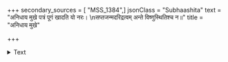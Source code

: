 +++
secondary_sources = [ "MSS_1384",]
jsonClass = "Subhaashita"
text = "अनिधाय मुखे पत्रं पूगं खादति यो नरः।  \nसप्तजन्मदरिद्रत्वम् अन्ते विष्णुस्थितिश्च न॥"
title = "अनिधाय मुखे"

+++

<details><summary>Text</summary>

अनिधाय मुखे पत्रं पूगं खादति यो नरः।  
सप्तजन्मदरिद्रत्वम् अन्ते विष्णुस्थितिश्च न॥
</details>
